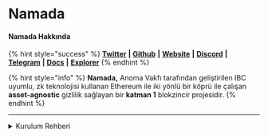 # Namada

#### **Namada Hakkında**

{% hint style="success" %}
[**Twitter**](https://twitter.com/namada) **|** [**Github**](https://github.com/anoma/namada) **|** [**Website**](https://namada.net/) **|** [**Discord**](https://discord.gg/namada) **|** [**Telegram**](https://t.me/+uB3fAFC56KIzZDVk) **|** [**Docs**](https://docs.namada.net/) **|** [**Explorer**](https://namada.info/)
{% endhint %}

{% hint style="info" %}
**Namada,** Anoma Vakfı tarafından geliştirilen IBC uyumlu, zk teknolojisi kullanan Ethereum ile iki yönlü bir köprü ile çalışan **asset-agnostic** gizlilik sağlayan bir **katman 1** blokzincir projesidir.
{% endhint %}

***

<details>

<summary>Kurulum Rehberi</summary>

#### Sistem Gereksinimleri

```csharp
CPU	  4 core
RAM	  16GB
Storage	  1TB
OS	  Ubuntu 22.04
```

**Paket Güncellemeleri ve Bağımlılklar**

```csharp
sudo apt update && sudo apt upgrade -y
sudo apt-get install -y make git-core libssl-dev pkg-config libclang-12-dev build-essential protobuf-compiler
```

**Go Kurulumu**

```csharp
cd $HOME
! [ -x "$(command -v go)" ] && {
VER="1.20.3"
wget "<https://golang.org/dl/go$VER.linux-amd64.tar.gz>"
sudo rm -rf /usr/local/go
sudo tar -C /usr/local -xzf "go$VER.linux-amd64.tar.gz"
rm "go$VER.linux-amd64.tar.gz"
[ ! -f ~/.bash_profile ] && touch ~/.bash_profile
echo "export PATH=$PATH:/usr/local/go/bin:~/go/bin" >> ~/.bash_profile
source $HOME/.bash_profile
}
[ ! -d ~/go/bin ] && mkdir -p ~/go/bin
```

_**Cüzdan bilgilerinizi ve validatör bilgilerinizi güncelleyin. Değişkenleri export edin. Port ayarlayın.(gerekliyse)**_

```csharp
NAMADA_PORT=26
echo "export NAMADA_PORT="$NAMADA_PORT"" >> $HOME/.bash_profile
echo "export ALIAS="CHOOSE_A_NAME_FOR_YOUR_VALIDATOR"" >> $HOME/.bash_profile
echo "export MEMO="CHOOSE_YOUR_tpknam_ADDRESS"" >> $HOME/.bash_profile
echo "export WALLET="wallet"" >> $HOME/.bash_profile
echo "export PUBLIC_IP=$(wget -qO- [eth0.me](<http://eth0.me/>))" >> $HOME/.bash_profile
echo "export TM_HASH="v0.1.4-abciplus"" >> $HOME/.bash_profile
echo "export CHAIN_ID="shielded-expedition.88f17d1d14"" >> $HOME/.bash_profile
echo "export BASE_DIR="$HOME/.local/share/namada"" >> $HOME/.bash_profile
source $HOME/.bash_profile
```

**Rust yükleyin.**

```csharp
curl --proto '=https' --tlsv1.2 -sSf [<https://sh.rustup.rs>](<https://sh.rustup.rs/>) | sh -s -- -y
source $HOME/.cargo/env
```

**CometBFT yükleyin.**

```csharp
cd $HOME
rm -rf cometbft
git clone <https://github.com/cometbft/cometbft.git>
cd cometbft
git checkout v0.37.2
make build
sudo cp $HOME/cometbft/build/cometbft /usr/local/bin/
cometbft version

```

**Namada indirin ve kurun.**

```csharp
cd $HOME
rm -rf namada
git clone <https://github.com/anoma/namada>
cd namada
wget <https://github.com/anoma/namada/releases/download/v0.32.1/namada-v0.32.1-Linux-x86_64.tar.gz>
tar -xvf namada-v0.32.1-Linux-x86_64.tar.gz
rm namada-v0.32.1-Linux-x86_64.tar.gz
cd namada-v0.32.1-Linux-x86_64
sudo mv namad* /usr/local/bin/
if [ ! -d "$BASE_DIR" ]; then
mkdir -p "$BASE_DIR"
fi
```

_**Namada versionu kontrol edin.**_

```csharp
namada --version
```

*   **Pre-Genesis Validatör iseniz;**

    ```csharp
    cd $HOME
    cp -r ~/.namada/pre-genesis $BASE_DIR/
    namada client utils join-network --chain-id $CHAIN_ID --genesis-validator $ALIAS
    ```

**Full Node veya Post-Genesis iseniz;**

```csharp
namada client utils join-network --chain-id $CHAIN_ID
```

**Servis dosyası oluşturma**

```csharp
sudo tee /etc/systemd/system/namadad.service > /dev/null <<EOF
[Unit]
Description=namada
After=network-online.target

[Service]
User=$USER
WorkingDirectory=$BASE_DIR
Environment=TM_LOG_LEVEL=p2p:none,pex:error
Environment=NAMADA_CMT_STDOUT=true
ExecStart=$(which namada) node ledger run
StandardOutput=syslog
StandardError=syslog
Restart=always
RestartSec=10
LimitNOFILE=65535

[Install]
WantedBy=multi-user.target
EOF
```

**Servis dosyasını başlatma ve loglara bakma**

```csharp
sudo systemctl daemon-reload
sudo systemctl enable namadad
sudo systemctl restart namadad && sudo journalctl -u namadad -f
```

*   **☠ Node’u kapatma ve kaldırma ☠**

    ```csharp
    sudo systemctl stop namadad
    sudo systemctl disable namadad
    sudo rm -rf /etc/systemd/system/namadad.service
    sudo systemctl daemon-reload
    sudo rm $(which namada)
    sudo rm -rf $HOME/.local/share/namada/shielded-expedition.88f17d1d14
    ```

</details>
